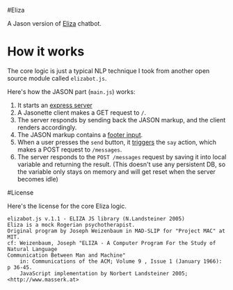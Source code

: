 #Eliza

A Jason version of [Eliza](https://en.wikipedia.org/wiki/ELIZA) chatbot.

# How it works

The core logic is just a typical NLP technique I took from another open source module called `elizabot.js`.

Here's how the JASON part (`main.js`) works:

1. It starts an [express server](https://expressjs.com/)
2. A Jasonette client makes a GET request to `/`.
3. The server responds by sending back the JASON markup, and the client renders accordingly.
4. The JASON markup contains a [footer input](document.md#user-content-body-footer-input).
5. When a user presses the `send` button, it [triggers](interaction.md#how-can-actions-be-triggered) the `say` action, which makes a POST request to `/messages`.
6. The server responds to the `POST /messages` request by saving it into local variable and returning the result. (This doesn't use any persistent DB, so the variable only stays on memory and will get reset when the server becomes idle)

#License

Here's the license for the core Eliza logic.

    elizabot.js v.1.1 - ELIZA JS library (N.Landsteiner 2005)
    Eliza is a mock Rogerian psychotherapist.
    Original program by Joseph Weizenbaum in MAD-SLIP for "Project MAC" at MIT.
    cf: Weizenbaum, Joseph "ELIZA - A Computer Program For the Study of Natural Language
    Communication Between Man and Machine"
        in: Communications of the ACM; Volume 9 , Issue 1 (January 1966): p 36-45.
        JavaScript implementation by Norbert Landsteiner 2005; <http://www.masserk.at>
